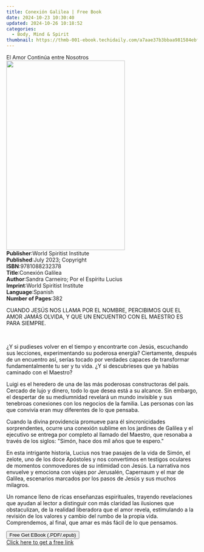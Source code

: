 ```yaml
---
title: Conexión Galilea | Free Book
date: 2024-10-23 10:30:40
updated: 2024-10-26 10:18:52
categories:
  - Body, Mind & Spirit
thumbnail: https://thmb-001-ebook.techidaily.com/a7aae37b3bbaa981584ebf196fc3dbee861ac81847d476fbeffd7191cdae50bf.jpg
---
```

<main id="book-container">
  <div class="flex flex-col">
    <div class="book-brief flex-1 py-6 px-4 sm:p-6 md:py-10 md:px-8">
      <!-- brief-->
      <div class="book-brief-main">El Amor Continúa entre Nosotros</div>
    </div>
    <div
      class="book-meta-info flex-1 grid gap-4 col-start-1 col-end-3 row-start-1 sm:mb-6 sm:grid-cols-4 lg:gap-6 lg:col-start-2 lg:row-end-6 lg:row-span-6 lg:mb-0"
    >
      <div
        class="book-meta-info-left place-content-center mt-4 p-4 text-sm leading-6 col-start-2 col-span-2 dark:text-slate-400"
      >
        <img
          class="w-full h-500 object-cover rounded-lg sm:h-255 sm:col-span-2 lg:col-span-full"
          src="https://img-001-ebook.techidaily.com/e5e5432db854ffc3c3209cdec20a898c1ef3eff37cb902c5223a42ef560be30e.jpg"
          alt=""
          width="312"
          height="500"
        />
      </div>
      <div
        class="book-meta-info-right mt-2 col-start-1 row-start-2 col-span-3 self-center"
      >
        <!-- meta data  -->
        <div class="flex flex-col px-4 md:px-8">
          <div class="flex-1">
            <strong>Publisher</strong>:<span class="px-2"
              >World Spiritist Institute</span
            >
          </div>
          <div class="flex-1">
            <strong>Published</strong>:<span class="px-2"
              >July 2023; Copyright</span
            >
          </div>
          <div class="flex-1">
            <strong>ISBN</strong>:<span class="px-2">9781088232378</span>
          </div>
          <div class="flex-1">
            <strong>Title</strong>:<span class="px-2">Conexión Galilea</span>
          </div>
          <div class="flex-1">
            <strong>Author</strong>:<span class="px-2"
              >Sandra Carneiro; Por el Espíritu Lucius</span
            >
          </div>
          <div class="flex-1">
            <strong>Imprint</strong>:<span class="px-2"
              >World Spiritist Institute</span
            >
          </div>
          <div class="flex-1">
            <strong>Language</strong>:<span class="px-2">Spanish</span>
          </div>
          <div class="flex-1">
            <strong>Number of Pages</strong>:<span class="px-2">382</span>
          </div>
        </div>
      </div>
    </div>
    <div class="book-description flex-1 py-6 px-4 sm:p-6 md:py-10 md:px-8">
      <div class="book-description-main">
        <div accordion-content="" id="description">
          <p>
            <span style="color: rgb(15, 17, 17)"
              >CUANDO JESÚS NOS LLAMA POR EL NOMBRE, PERCIBIMOS QUE EL AMOR
              JAMÁS OLVIDA, Y QUE UN ENCUENTRO CON EL MAESTRO ES PARA
              SIEMPRE.</span
            >
          </p>
          <p><br /></p>
          <p>
            <span style="color: rgb(15, 17, 17)"
              >¿Y si pudieses volver en el tiempo y encontrarte con Jesús,
              escuchando sus lecciones, experimentando su poderosa energía?
              Ciertamente, después de un encuentro así, serías tocado por
              verdades capaces de transformar fundamentalmente tu ser y tu vida.
              ¿Y si descubrieses que ya habías caminado con el Maestro?</span
            >
          </p>
          <p>
            <span style="color: rgb(15, 17, 17)"
              >Luigi es el heredero de una de las más poderosas constructoras
              del país. Cercado de lujo y dinero, todo lo que desea está a su
              alcance. Sin embargo, el despertar de su mediumnidad revelará un
              mundo invisible y sus tenebroas conexiones con los negocios de la
              familia. Las personas con las que convivía eran muy diferentes de
              lo que pensaba.</span
            >
          </p>
          <p>
            <span style="color: rgb(15, 17, 17)"
              >Cuando la divina providencia promueve para él sincronicidades
              sorprendentes, ocurre una conexión sublime en los jardines de
              Galilea y el ejecutivo se entrega por completo al llamado del
              Maestro, que resonaba a través de los siglos: "Simón, hace dos mil
              años que te espero."</span
            >
          </p>
          <p>
            <span style="color: rgb(15, 17, 17)"
              >En esta intrigante historia, Lucius nos trae pasajes de la vida
              de Simón, el zelote, uno de los doce Apóstoles y nos convertimos
              en testigos oculares de momentos conmovedores de su intimidad con
              Jesús. La narrativa nos envuelve y emociona con viajes por
              Jerusalén, Capernaum y el mar de Galilea, escenarios marcados por
              los pasos de Jesús y sus muchos milagros.</span
            >
          </p>
          <p>
            <span style="color: rgb(15, 17, 17)"
              >Un romance lleno de ricas enseñanzas espirituales, trayendo
              revelaciones que ayudan al lector a distinguir con más claridad
              las ilusiones que obstaculizan, de la realidad liberadora que el
              amor revela, estimulando a la revisión de los valores y cambio del
              rumbo de la propia vida. Comprendemos, al final, que amar es más
              fácil de lo que pensamos.</span
            >
          </p>
        </div>
        <div class="accordion-fader"></div>
      </div>
    </div>
    <div class="book-excerpts flex-1 py-6 px-4 sm:p-6 md:py-10 md:px-8"></div>
    <div
      class="book-about-author flex-1 py-6 px-4 sm:p-6 md:py-10 md:px-8"
    ></div>
    <div class="book-free-get flex-1 py-6 px-4 sm:p-6 md:py-10 md:px-8">
      <button
        id="btn-free-get"
        class="bg-blue-500 hover:bg-blue-700 text-white font-bold py-2 px-4 rounded"
      >
        Free Get EBook (.PDF/.epub)
      </button>
      <div id="countdown-display" class="px-2 text-lg mt-2"></div>
      <a
        id="free-link"
        class="hidden bg-blue-500 hover:bg-blue-700 text-white font-bold py-2 px-4 rounded"
        href="https://www.ebooks.com/en-us/book/210970027/conexi-n-galilea/sandra-carneiro/"
        target="_blank"
        >Click here to get a free link</a
      >
    </div>
    <script>
      let countdownTime = 0;
      let countdownInterval = null;
      document
        .getElementById('btn-free-get')
        .addEventListener('click', startCountdown);
      function startCountdown() {
        countdownTime = new Date().getTime() + 60000 * 3;
        countdownInterval = setInterval(updateCountdown, 1000);
        document.getElementById('btn-free-get').disabled = true;
        document
          .getElementById('btn-free-get')
          .classList.add('bg-gray-500', 'cursor-not-allowed');
      }
      function updateCountdown() {
        let currentTime = new Date().getTime();
        let timeLeft = countdownTime - currentTime;
        let secondsLeft = Math.floor(timeLeft / 1000);
        document.getElementById('countdown-display').innerHTML =
          `Remaining time: ${secondsLeft} seconds.`;
        if (secondsLeft <= 0) {
          clearInterval(countdownInterval);
          document.getElementById('btn-free-get').classList.add('hidden');
          document.getElementById('free-link').classList.remove('hidden');
          document.getElementById('countdown-display').innerHTML = '';
        }
      }
    </script>
  </div>
</main>

